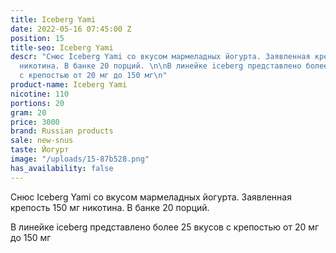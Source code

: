 ```yaml
---
title: Iceberg Yami
date: 2022-05-16 07:45:00 Z
position: 15
title-seo: Iceberg Yami
descr: "Снюс Iceberg Yami со вкусом мармеладных йогурта. Заявленная крепость 150 мг
  никотина. В банке 20 порций. \n\nВ линейке iceberg представлено более 25 вкусов
  с крепостью от 20 мг до 150 мг\n"
product-name: Iceberg Yami
nicotine: 110
portions: 20
gram: 20
price: 3000
brand: Russian products
sale: new-snus
taste: Йогурт
image: "/uploads/15-87b528.png"
has_availability: false
---
```


Снюс Iceberg Yami со вкусом мармеладных йогурта. Заявленная крепость 150 мг никотина. В банке 20 порций. 

В линейке iceberg представлено более 25 вкусов с крепостью от 20 мг до 150 мг
